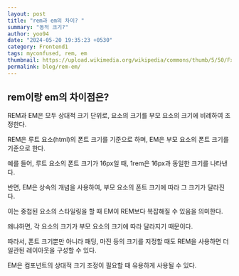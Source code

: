 ```yaml
---
layout: post
title: "rem과 em의 차이? "
summary: "동적 크기?"
author: yoo94
date: "2024-05-20 19:35:23 +0530"
category: Frontend1
tags: myconfused, rem, em
thumbnail: https://upload.wikimedia.org/wikipedia/commons/thumb/5/50/Fxemoji_u2049.svg/255px-Fxemoji_u2049.svg.png
permalink: blog/rem-em/
---
```


## rem이랑 em의 차이점은?

REM과 EM은 모두 상대적 크기 단위로, 요소의 크기를 부모 요소의 크기에 비례하여 조정한다.

REM은 루트 요소(html)의 폰트 크기를 기준으로 하며, EM은 부모 요소의 폰트 크기를 기준으로 한다.

예를 들어, 루트 요소의 폰트 크기가 16px일 때, 1rem은 16px과 동일한 크기를 나타낸다.

반면, EM은 상속의 개념을 사용하여, 부모 요소의 폰트 크기에 따라 그 크기가 달라진다.

이는 중첩된 요소의 스타일링을 할 때 EM이 REM보다 복잡해질 수 있음을 의미한다.

왜냐하면, 각 요소의 크기가 부모 요소의 크기에 따라 달라지기 때문이다.

따라서, 폰트 크기뿐만 아니라 패딩, 마진 등의 크기를 지정할 때도 REM을 사용하면 더 일관된 레이아웃을 구성할 수 있다.

EM은 컴포넌트의 상대적 크기 조정이 필요할 때 유용하게 사용될 수 있다.

